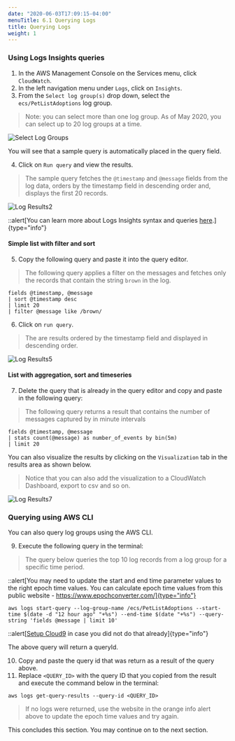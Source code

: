 ```yaml
---
date: "2020-06-03T17:09:15-04:00"
menuTitle: 6.1 Querying Logs
title: Querying Logs
weight: 1
---
```


### Using Logs Insights queries

1. In the AWS Management Console on the Services menu, click `CloudWatch`.
2. In the left navigation menu under `Logs`, click on `Insights`.
3. From the `Select log group(s)` drop down, select the `ecs/PetListAdoptions` log group.

> Note: you can select more than one log group. As of May 2020, you can select up to 20 log groups at a time.


![Select Log Groups](/images/logsinsights/li1.png?classes=shadow)

You will see that a sample query is automatically placed in the query field. 

4. Click on `Run query` and view the results.

> The sample query fetches the `@timestamp` and `@message` fields from the log data, orders by the timestamp field in descending order and, displays the first 20 records.

![Log Results2](/images/logsinsights/li2.png?classes=shadow)


::alert[You can learn more about Logs Insights syntax and queries [here](https://docs.aws.amazon.com/AmazonCloudWatch/latest/logs/CWL_QuerySyntax.html).]{type="info"}


#### Simple list with filter and sort

5. Copy the following query and paste it into the query editor.

> The following query applies a filter on the messages and fetches only the records that contain the string `brown` in the log. 

```
fields @timestamp, @message
| sort @timestamp desc
| limit 20
| filter @message like /brown/
```

6. Click on `run query`.

> The are results ordered by the timestamp field and displayed in descending order.

![Log Results5](/images/logsinsights/li5.png?classes=shadow)  

#### List with aggregation, sort and timeseries

7. Delete the query that is already in the query editor and copy and paste in the following query:

> The following query returns a result that contains the number of messages captured by in minute intervals

```
fields @timestamp, @message
| stats count(@message) as number_of_events by bin(5m)
| limit 20
```

You can also visualize the results by clicking on the `Visualization` tab in the results area as shown below.

> Notice that you can also add the visualization to a CloudWatch Dashboard, export to csv and so on.

![Log Results7](/images/logsinsights/li7.png?classes=shadow) 

### Querying using AWS CLI

You can also query log groups using the AWS CLI.

9. Execute the following query in the terminal:
 
 > The query below queries the top 10 log records from a log group for a specific time period.

::alert[You may need to update the start and end time parameter values to the right epoch time values. You can calculate epoch time values from this public website - https://www.epochconverter.com/]{type="info"}

```
aws logs start-query --log-group-name /ecs/PetListAdoptions --start-time $(date -d "12 hour ago" "+%s") --end-time $(date "+%s") --query-string 'fields @message | limit 10'
```

::alert[[Setup Cloud9](/installation/using_ee/_setup_cloud9) in case you did not do that already]{type="info"}

The above query will return a queryId. 

10. Copy and paste the query id that was return as a result of the query above.
11. Replace `<QUERY_ID>` with the query ID that you copied from the result and execute the command below in the terminal:

```
aws logs get-query-results --query-id <QUERY_ID>
```

> If no logs were returned, use the website in the orange info alert above to update the epoch time values and try again. 

This concludes this section. You may continue on to the next section.
